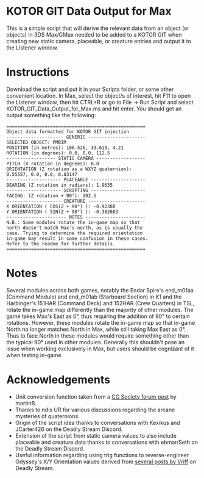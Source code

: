 # KOTOR GIT Data Output for Max
This is a simple script that will derive the relevant data from an object (or objects) in 3DS Max/GMax needed to be added to a KOTOR GIT when creating new static camera, placeable, or creature entries and output it to the Listener window. 

Instructions
============
Download the script and put it in your Scripts folder, or some other convenient location. In Max, select the object/s of interest, hit F11 to open the Listener window, then hit CTRL+R or go to File -> Run Script and select KOTOR_GIT_Data_Output_for_Max.ms and hit enter. You should get an output something like the following:
```
===================================================
Object data formatted for KOTOR GIT injection
--------------------- GENERIC ---------------------
SELECTED OBJECT: PMBIM
POSITION (in metres): 106.526, 33.619, 4.21
ROTATION (in degrees): 0.0, 0.0, 112.5
------------------ STATIC CAMERA ------------------
PITCH (X rotation in degrees): 0.0
ORIENTATION (Z rotation as a WXYZ quaternion):
0.55557, 0.0, 0.0, 0.83147
-------------------- PLACEABLE --------------------
BEARING (Z rotation in radians): 1.9635
-------------------- SCRIPTING --------------------
FACING: (Z rotation + 90°): 202.5
-------------------- CREATURE ---------------------
X ORIENTATION ( COS(Z + 90°) ): -0.92388
Y ORIENTATION ( SIN(Z + 90°) ): -0.382683
---------------------- NOTES ----------------------
N.B.: Some modules rotate the in-game map so that
north doesn't match Max's north, as is usually the
case. Trying to determine the required orientation
in-game may result in some confusion in these cases.
Refer to the readme for further details.
===================================================
```
Notes
============
Several modules across both games, notably the Endar Spire's end_m01aa (Command Module) and end_m01ab (Starboard Section) in K1 and the Harbinger's 151HAR (Command Deck) and 152HAR (Crew Quarters) in TSL, rotate the in-game map differently than the majority of other modules. The game takes Max's East as 0°, thus requiring the addition of 90° to certain rotations. However, these modules rotate the in-game map so that in-game North no longer matches North in Max, while still taking Max East as 0°. Thus to face North in these modules would require something other than the typical 90° used in other modules. Generally this shouldn't pose an issue when working exclusively in Max, but users should be cognizant of it when testing in-game.

Acknowledgements
============
* Unit conversion function taken from a [CG Society forum post](https://forums.cgsociety.org/t/get-vertex-position-by-coordinate-and-format-the-string/1836100) by martinB.
* Thanks to ndix UR for various discussions regarding the arcane mysteries of quaternions.
* Origin of the script idea thanks to conversations with Kexikus and JCarter426 on the Deadly Stream Discord.
* Extension of the script from static camera values to also include placeable and creature data thanks to conversations with ebmar/Seth on the Deadly Stream Discord.
* Useful information regarding using trig functions to reverse-engineer Odyssey's X/Y Orientation values derived from [several posts by Vriff](https://deadlystream.com/topic/2901-gitedit-what-do-you-guys-want/?do=findComment&comment=29621) on Deadly Stream.
